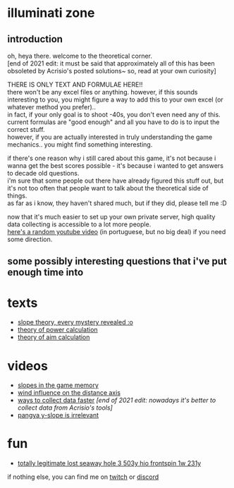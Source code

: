 # illuminati zone

## introduction

oh, heya there. welcome to the theoretical corner.  
[end of 2021 edit: it must be said that approximately all of this has been obsoleted by Acrisio's posted solutions~ so, read at your own curiosity]

THERE IS ONLY TEXT AND FORMULAE HERE!!  
there won't be any excel files or anything. however, if this sounds interesting to you, you might figure a way to add this to your own excel (or whatever method you prefer)..  
in fact, if your only goal is to shoot -40s, you don't even need any of this. current formulas are "good enough" and all you have to do is to input the correct stuff.  
however, if you are actually interested in truly understanding the game mechanics.. you might find something interesting.

if there's one reason why i still cared about this game, it's not because i wanna get the best scores possible - it's because i wanted to get answers to decade old questions.  
i'm sure that some people out there have already figured this stuff out, but it's not too often that people want to talk about the theoretical side of things.  
as far as i know, they haven't shared much, but if they did, please tell me :D

now that it's much easier to set up your own private server, high quality data collecting is accessible to a lot more people.  
[here's a random youtube video](https://www.youtube.com/watch?v=NaDUITcssYw) (in portuguese, but no big deal) if you need some direction.

## some possibly interesting questions that i've put enough time into

# texts
- [slope theory, every mystery revealed :o](https://github.com/sera-pangya/illuminati-zone/blob/main/slope-theory.md)
- [theory of power calculation](https://github.com/sera-pangya/illuminati-zone/blob/main/power.md)
- [theory of aim calculation](https://github.com/sera-pangya/illuminati-zone/blob/main/aim.md)

# videos
- [slopes in the game memory](https://www.youtube.com/watch?v=SICC0WO3RFA)
- [wind influence on the distance axis](https://www.youtube.com/watch?v=yKBZao6-_20)
- [ways to collect data faster](https://www.youtube.com/watch?v=AJmMTskVOyE) *[end of 2021 edit: nowadays it's better to collect data from Acrisio's tools]*
- [pangya y-slope is irrelevant](https://www.youtube.com/watch?v=Yw9XEveIh8w)

# fun
- [totally legitimate lost seaway hole 3 503y hio frontspin 1w 231y](https://www.youtube.com/watch?v=i4HqGfe6kE0)

if nothing else, you can find me on [twitch](https://www.twitch.tv/fate) or [discord](https://discord.gg/2UYHA2W85d)

